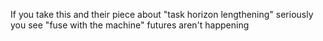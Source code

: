 If you take this and their piece about "task horizon lengthening" seriously you see "fuse with the machine" futures aren't happening

